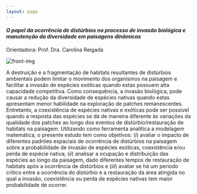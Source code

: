 ```yaml
---
layout: page
---
```


#### *O papel da ocorrência de distúrbios no processo de invasão biológica e manutenção da diversidade em paisagens dinâmicas*

Orientadora: Prof. Dra. Carolina Reigada

![front-img](/assets/img/front-img.gif)

A destruição e a fragmentação de habitats resultantes de distúrbios ambientais podem limitar o movimento dos organismos na paisagem e facilitar a invasão de espécies exóticas quando estas possuem alta capacidade competitiva. Como consequência, a invasão biológica, pode causar a redução da diversidade de espécies nativas quando estas apresentam menor habilidade na exploração de patches remanescentes. Entretanto, a coexistência de espécies nativas e exóticas pode ser possível quando a resposta das espécies se dá de maneira diferente às variações da qualidade dos patches ao longo dos eventos de distúrbio/restauração de habitats na paisagem. Utilizando como ferramenta analítica a modelagem matemática, o presente estudo tem como objetivos: (_i_) avaliar o impacto de diferentes padrões espaciais de ocorrência de distúrbios na paisagem sobre a probabilidade de invasão de espécies exóticas, coexistência e/ou perda de espécie nativa; (_ii_) analisar a ocupação e distribuição das espécies ao longo da paisagem, dado diferentes tempos de restauração de habitats após a ocorrência de distúrbios e (_iii_) avaliar se há um período crítico entre a ocorrência do distúrbio e a restauração da área atingida no qual a invasão, coexistência ou perda de espécies nativas tem maior probabilidade de ocorrer.
